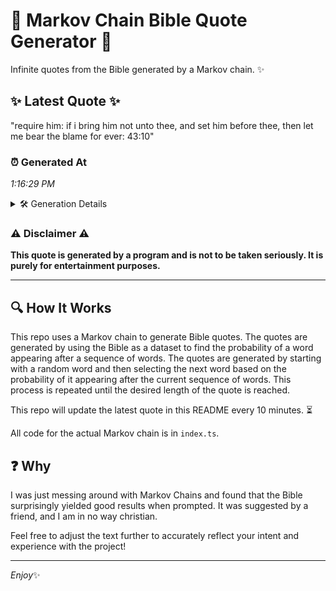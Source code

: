 # 📖 Markov Chain Bible Quote Generator 📖

Infinite quotes from the Bible generated by a Markov chain. ✨

## ✨ Latest Quote ✨
"require him: if i bring him not unto thee, and set him before thee, then let me bear the blame for ever: 43:10"

### ⏰ Generated At
*1:16:29 PM*

<details>
    <summary>🛠️ Generation Details</summary>
    <p>
        <strong>🌱 Seed:</strong> require<br>
        <strong>🔄 Iterations:</strong> 22<br>
        <strong>📜 Context History:</strong><br>[ require ]: him:<br>[ require, him: ]: if<br>[ require, him:, if ]: i<br>[ require, him:, if, i ]: bring<br>[ require, him:, if, i, bring ]: him<br>[ require, him:, if, i, bring, him ]: not<br>[ him:, if, i, bring, him, not ]: unto<br>[ if, i, bring, him, not, unto ]: thee,<br>[ i, bring, him, not, unto, thee, ]: and<br>[ bring, him, not, unto, thee,, and ]: set<br>[ him, not, unto, thee,, and, set ]: him<br>[ not, unto, thee,, and, set, him ]: before<br>[ unto, thee,, and, set, him, before ]: thee,<br>[ thee,, and, set, him, before, thee, ]: then<br>[ and, set, him, before, thee,, then ]: let<br>[ set, him, before, thee,, then, let ]: me<br>[ him, before, thee,, then, let, me ]: bear<br>[ before, thee,, then, let, me, bear ]: the<br>[ thee,, then, let, me, bear, the ]: blame<br>[ then, let, me, bear, the, blame ]: for<br>[ let, me, bear, the, blame, for ]: ever:<br>[ me, bear, the, blame, for, ever: ]: 43:10<br>
    </p>
</details>

### ⚠️ Disclaimer ⚠️
**This quote is generated by a program and is not to be taken seriously. It is purely for entertainment purposes.**

---

## 🔍 How It Works

This repo uses a Markov chain to generate Bible quotes. The quotes are generated by using the Bible as a dataset to find the probability of a word appearing after a sequence of words. The quotes are generated by starting with a random word and then selecting the next word based on the probability of it appearing after the current sequence of words. This process is repeated until the desired length of the quote is reached.

This repo will update the latest quote in this README every 10 minutes. ⏳

All code for the actual Markov chain is in `index.ts`.

## ❓ Why

I was just messing around with Markov Chains and found that the Bible surprisingly yielded good results when prompted. 
It was suggested by a friend, and I am in no way christian.

Feel free to adjust the text further to accurately reflect your intent and experience with the project!

---

*Enjoy*✨
